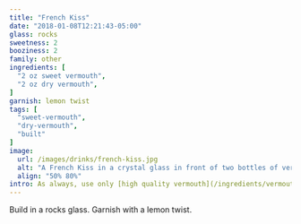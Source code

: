 ```yaml
---
title: "French Kiss"
date: "2018-01-08T12:21:43-05:00"
glass: rocks
sweetness: 2
booziness: 2
family: other
ingredients: [
  "2 oz sweet vermouth",
  "2 oz dry vermouth",
]
garnish: lemon twist
tags: [
  "sweet-vermouth",
  "dry-vermouth",
  "built"
]
image:
  url: /images/drinks/french-kiss.jpg
  alt: "A French Kiss in a crystal glass in front of two bottles of vermouth"
  align: "50% 80%"
intro: As always, use only [high quality vermouth](/ingredients/vermouth/#brands) that is [fresh](/ingredients/vermouth/#storing-vermouth).
---
```

Build in a rocks glass. Garnish with a lemon twist.
